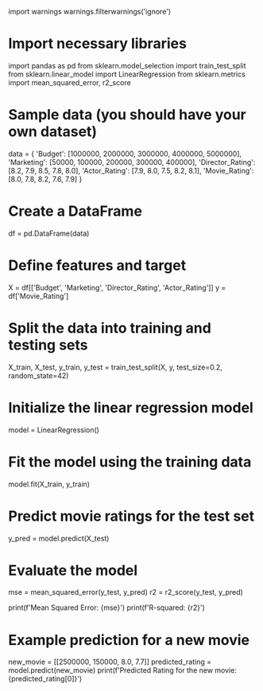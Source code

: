 import warnings
warnings.filterwarnings('ignore')


# Import necessary libraries
import pandas as pd
from sklearn.model_selection import train_test_split
from sklearn.linear_model import LinearRegression
from sklearn.metrics import mean_squared_error, r2_score

# Sample data (you should have your own dataset)
data = {
    'Budget': [1000000, 2000000, 3000000, 4000000, 5000000],
    'Marketing': [50000, 100000, 200000, 300000, 400000],
    'Director_Rating': [8.2, 7.9, 8.5, 7.8, 8.0],
    'Actor_Rating': [7.9, 8.0, 7.5, 8.2, 8.1],
    'Movie_Rating': [8.0, 7.8, 8.2, 7.6, 7.9]
}

# Create a DataFrame
df = pd.DataFrame(data)

# Define features and target
X = df[['Budget', 'Marketing', 'Director_Rating', 'Actor_Rating']]
y = df['Movie_Rating']

# Split the data into training and testing sets
X_train, X_test, y_train, y_test = train_test_split(X, y, test_size=0.2, random_state=42)

# Initialize the linear regression model
model = LinearRegression()

# Fit the model using the training data
model.fit(X_train, y_train)

# Predict movie ratings for the test set
y_pred = model.predict(X_test)

# Evaluate the model
mse = mean_squared_error(y_test, y_pred)
r2 = r2_score(y_test, y_pred)

print(f'Mean Squared Error: {mse}')
print(f'R-squared: {r2}')

# Example prediction for a new movie
new_movie = [[2500000, 150000, 8.0, 7.7]]
predicted_rating = model.predict(new_movie)
print(f'Predicted Rating for the new movie: {predicted_rating[0]}')


